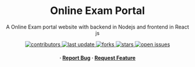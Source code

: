 <!--
Hey, thanks for using the awesome-readme-template template.  
If you have any enhancements, then fork this project and create a pull request 
or just open an issue with the label "enhancement".
Don't forget to give this project a star for additional support ;)
Maybe you can mention me or this repo in the acknowledgements too
-->
<div align="center">
  <h1>Online Exam Portal</h1>
  <p>
    A Online Exam portal website with backend in Nodejs and frontend in React js 
  </p>
  
<!-- Badges -->
<p>
  <a href="https://github.com/JI-Maina/finance_tracker/graphs/contributors">
    <img src="https://img.shields.io/github/contributors/JI-Maina/finance_tracker" alt="contributors" />
  </a>
  <a href="">
    <img src="https://img.shields.io/github/last-commit/JI-Maina/finance_tracker" alt="last update" />
  </a>
  <a href="https://github.com/JI-Maina/finance_tracker/network/members">
    <img src="https://img.shields.io/github/forks/JI-Maina/finance_tracker" alt="forks" />
  </a>
  <a href="https://github.com/JI-Maina/finance_tracker/stargazers">
    <img src="https://img.shields.io/github/stars/JI-Maina/finance_tracker" alt="stars" />
  </a>
  <a href="https://github.com/JI-Maina/finance_tracker/issues/">
    <img src="https://img.shields.io/github/issues/JI-Maina/finance_tracker" alt="open issues" />
  </a>
</p>
   
<h4>
    
  <span> · </span>
    <a href="https://github.com/JI-Maina/finance_tracker/issues/">Report Bug</a>
  <span> · </span>
    <a href="https://github.com/JI-Maina/finance_tracker/issues/">Request Feature</a>
  </h4>
</div>
